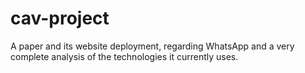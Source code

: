 # cav-project
A paper and its website deployment, regarding WhatsApp and a very complete analysis of the technologies it currently uses.

